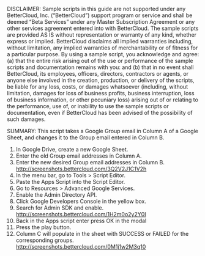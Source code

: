 DISCLAIMER: Sample scripts in this guide are not supported under any BetterCloud, Inc. (“BetterCloud”) support program or service and shall be deemed “Beta Services” under any Master Subscription Agreement or any other services agreement entered into with BetterCloud. The sample scripts are provided AS IS without representation or warranty of any kind, whether express or implied. BetterCloud disclaims all implied warranties including, without limitation, any implied warranties of merchantability or of fitness for a particular purpose. By using a sample script, you acknowledge and agree: (a) that the entire risk arising out of the use or performance of the sample scripts and documentation remains with you: and (b) that in no event shall BetterCloud, its employees, officers, directors, contractors or agents, or anyone else involved in the creation, production, or delivery of the scripts, be liable for any loss, costs, or damages whatsoever (including, without limitation, damages for loss of business profits, business interruption, loss of business information, or other pecuniary loss) arising out of or relating to the performance, use of, or inability to use the sample scripts or documentation, even if BetterCloud has been advised of the possibility of such damages.

SUMMARY: This script takes a Google Group email in Column A of a Google Sheet, and changes it to the Group email entered in Column B. 

1) In Google Drive, create a new Google Sheet.
2) Enter the old Group email addresses in Column A.
3) Enter the new desired Group email addresses in Column B. http://screenshots.bettercloud.com/3Q2V2J1C1V2h
4) In the menu bar, go to Tools > Script Editor.
5) Paste the Apps Script into the Script Editor.
6) Go to Resources > Advanced Google Services.
7) Enable the Admin Directory API.
8) Click Google Developers Console in the yellow box.
9) Search for Admin SDK and enable. http://screenshots.bettercloud.com/1H2m0o2y2Y0I
10) Back in the Apps script enter press OK in the modal
11) Press the play button.
12) Column C will populate in the sheet with SUCCESS or FAILED for the corresponding groups. http://screenshots.bettercloud.com/0M1j1w2M3q10

